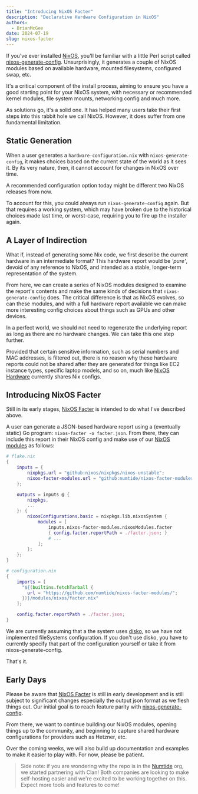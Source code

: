 ```yaml
---
title: "Introducing NixOS Facter"
description: "Declarative Hardware Configuration in NixOS"
authors:
  - BrianMcGee
date: 2024-07-19
slug: nixos-facter
---
```


If you've ever installed [NixOS], you'll be familiar with a little Perl script called [nixos-generate-config]. Unsurprisingly, it generates a couple of NixOS modules based on available hardware, mounted filesystems, configured swap, etc.

It's a critical component of the install process, aiming to ensure you have a good starting point for your NixOS system, with necessary or recommended kernel modules, file system mounts, networking config and much more.

As solutions go, it's a solid one. It has helped many users take their first steps into this rabbit hole we call NixOS. However, it does suffer from one fundamental limitation.

## Static Generation

When a user generates a `hardware-configuration.nix` with `nixos-generate-config`, it makes choices based on the current state of the world as it sees it. By its very nature, then, it cannot account for changes in NixOS over time.

A recommended configuration option today might be different two NixOS releases from now.

To account for this, you could always run `nixos-generate-config` again. But that requires a working system, which may have broken due to the historical choices made last time, or worst-case, requiring you to fire up the installer again.

## A Layer of Indirection

What if, instead of generating some Nix code, we first describe the current hardware in an intermediate format? This hardware report would be _'pure'_, devoid of any reference to NixOS, and intended as a stable, longer-term representation of the system.

From here, we can create a series of NixOS modules designed to examine the report's contents and make the same kinds of decisions that `nixos-generate-config` does. The critical difference is that as NixOS evolves, so can these modules, and with a full hardware report available we can make more interesting config choices about things such as GPUs and other devices.

In a perfect world, we should not need to regenerate the underlying report as long as there are no hardware changes. We can take this one step further.

Provided that certain sensitive information, such as serial numbers and MAC addresses, is filtered out, there is no reason why these hardware reports could not be shared after they are generated for things like EC2 instance types, specific laptop models, and so on, much like [NixOS Hardware] currently shares Nix configs.

## Introducing NixOS Facter

Still in its early stages, [NixOS Facter] is intended to do what I've described above.

A user can generate a JSON-based hardware report using a (eventually static) Go program: `nixos-facter -o facter.json`. From there, they can include this report in their NixOS config and make use of our [NixOS modules](https://github.com/numtide/nixos-facter-modules) as follows:

```nix
# flake.nix
{
    inputs = {
        nixpkgs.url = "github:nixos/nixpkgs/nixos-unstable";
        nixos-facter-modules.url = "github:numtide/nixos-facter-modules";
    };

    outputs = inputs @ {
        nixpkgs,
        ...
    }: {
        nixosConfigurations.basic = nixpkgs.lib.nixosSystem {
            modules = [
                inputs.nixos-facter-modules.nixosModules.facter
                { config.facter.reportPath = ./facter.json; }
                # ...
            ];
        };
    };
}

# configuration.nix
{
    imports = [
      "${(builtins.fetchTarball {
        url = "https://github.com/numtide/nixos-facter-modules/";
      })}/modules/nixos/facter.nix"
    ];

    config.facter.reportPath = ./facter.json;
}
```

We are currently assuming that a the system uses [disko], so we have not implemented fileSystems configuration.
If you don't use disko, you have to currently specify that part of the configuration yourself or take it from nixos-generate-config.

That's it.

## Early Days

Please be aware that [NixOS Facter] is still in early development and is still subject to significant changes especially the output json format as we flesh things out. Our initial goal is to reach feature parity with [nixos-generate-config].

From there, we want to continue building our NixOS modules, opening things up to the community, and beginning to capture shared hardware configurations for providers such as Hetzner, etc.

Over the coming weeks, we will also build up documentation and examples to make it easier to play with. For now, please be patient.

> Side note: if you are wondering why the repo is in the [Numtide] org, we started partnering with Clan! Both companies are looking to make self-hosting easier and we're excited to be working together on this. Expect more tools and features to come!

[NixOS Facter]: https://github.com/numtide/nixos-facter
[NixOS Hardware]: https://github.com/NixOS/nixos-hardware
[NixOS]: https://nixos.org "Declarative builds and deployments"
[Numtide]: https://numtide.com
[disko]: https://github.com/nix-community/disko
[nixos-generate-config]: https://github.com/NixOS/nixpkgs/blob/dac9cdf8c930c0af98a63cbfe8005546ba0125fb/nixos/modules/installer/tools/nixos-generate-config.pl
